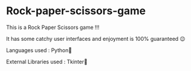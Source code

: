 # Rock-paper-scissors-game

This is a Rock Paper Scissors game !!!

It has some catchy user interfaces and enjoyment is
100% guaranteed 😉

Languages used :
Python🐍

External Libraries used :
Tkinter📑



